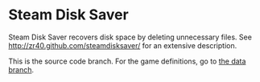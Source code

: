 Steam Disk Saver
================

Steam Disk Saver recovers disk space by deleting unnecessary files. See http://zr40.github.com/steamdisksaver/ for an extensive description.

This is the source code branch. For the game definitions, go to [the data branch](https://github.com/zr40/steamdisksaver/tree/data).
